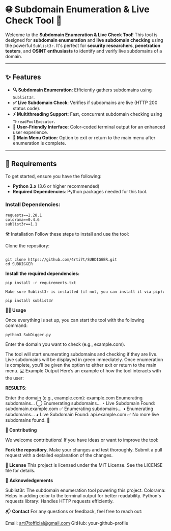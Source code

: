 # 🌐 Subdomain Enumeration & Live Check Tool 🚀

Welcome to the **Subdomain Enumeration & Live Check Tool**! This tool is designed for **subdomain enumeration** and **live subdomain checking** using the powerful `Sublist3r`. It's perfect for **security researchers**, **penetration testers**, and **OSINT enthusiasts** to identify and verify live subdomains of a domain.

---

## ✨ Features

- **🔍 Subdomain Enumeration**: Efficiently gathers subdomains using `Sublist3r`.
- **✅ Live Subdomain Check**: Verifies if subdomains are live (HTTP 200 status code).
- **⚡ Multithreading Support**: Fast, concurrent subdomain checking using `ThreadPoolExecutor`.
- **🎨 User-Friendly Interface**: Color-coded terminal output for an enhanced user experience.
- **📜 Main Menu Option**: Option to exit or return to the main menu after enumeration is complete.

---

## 🚀 Requirements

To get started, ensure you have the following:

- **Python 3.x** (3.6 or higher recommended)
- **Required Dependencies**: Python packages needed for this tool.

### Install Dependencies:

```
requests==2.28.1
colorama==0.4.6
sublist3r==1.1
```
🛠️ Installation
Follow these steps to install and use the tool:

Clone the repository:
```

git clone https://github.com/4rti7t/SUBDIGGER.git
cd SUBDIGGER
```

**Install the required dependencies:**

```
pip install -r requirements.txt
```

```Make sure Sublist3r is installed (if not, you can install it via pip):```

```
pip install sublist3r
```

**🏃‍♂️ Usage**

Once everything is set up, you can start the tool with the following command:
```
python3 SubDigger.py
```
Enter the domain you want to check (e.g., example.com).

The tool will start enumerating subdomains and checking if they are live.
Live subdomains will be displayed in green immediately.
Once enumeration is complete, you’ll be given the option to either exit or return to the main menu.
💻 Example Output
Here’s an example of how the tool interacts with the user:

**RESULTS**:

Enter the domain (e.g., example.com): example.com
Enumerating subdomains... ◯
Enumerating subdomains... ◔
Live Subdomain Found: subdomain.example.com ✅
Enumerating subdomains... ◑
Enumerating subdomains... ◕
Live Subdomain Found: api.example.com ✅
No more live subdomains found. 🚫

**🤝 Contributing**

We welcome contributions! If you have ideas or want to improve the tool:

**Fork the repository**.
Make your changes and test thoroughly.
Submit a pull request with a detailed explanation of the changes.

**📄 License**
This project is licensed under the MIT License. See the LICENSE file for details.

🙏 **Acknowledgements**

Sublist3r: The subdomain enumeration tool powering this project.
Colorama: Helps in adding color to the terminal output for better readability.
Python's requests library: Handles HTTP requests efficiently.

📬 **Contact**
For any questions or feedback, feel free to reach out:

Email: arti7tofficial@gmail.com
GitHub: your-github-profile
